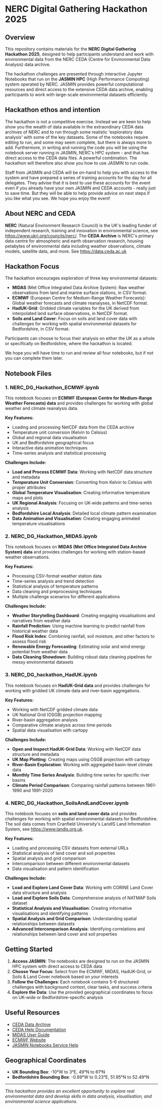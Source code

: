 # NERC Digital Gathering Hackathon 2025

## Overview

This repository contains materials for the **NERC Digital Gathering Hackathon 2025**, designed to help participants understand and work with environmental data from the NERC CEDA (Centre for Environmental Data Analysis) data archive.

The hackathon challenges are presented through interactive Jupyter Notebooks that run on the **JASMIN HPC** (High Performance Computing) system operated by NERC. JASMIN provides powerful computational resources and direct access to the extensive CEDA data archive, enabling participants to work with large-scale environmental datasets efficiently.

## Hackathon ethos and intention

The hackathon is not a competitive exercise. Instead we are keen to help show you the wealth of data available in the extraordinary CEDA data archives of NERC and to run through some realistic 'exploratory data analysis' with some of the key datasets. Some of the notebooks require editing to run, and some may seem complete, but there is always more to add. Furthermore, in writing and running the code you will be using the notebook server running in JASMIN, NERC's HPC system - and that has direct access to the CEDA data files. A powerful combination. The hackathon will therefore also show you how to use JASMIN to run code.

Staff from JASMIN and CEDA will be on-hand to help you with access to the system and have prepared a series of training accounts for the day for all delegates. They advise that it is best to use these accounts for the event even if you already have your own JASMIN and CEDA accounts - really just to save time. But they will be able to help provide advice on next steps if you like what you see. We hope you enjoy the event!

## About NERC and CEDA

**NERC** (Natural Environment Research Council) is the UK's leading funder of independent research, training and innovation in environmental science, see https://www.ukri.org/councils/nerc/. The **CEDA Archive** is NERC's primary data centre for atmospheric and earth observation research, housing petabytes of environmental data including weather observations, climate models, satellite data, and more. See https://data.ceda.ac.uk

## Hackathon Focus

The hackathon encourages exploration of three key environmental datasets:

- **MIDAS** (Met Office Integrated Data Archive System): Raw weather observations from land and marine surface stations, in CSV format.
- **ECMWF** (European Centre for Medium-Range Weather Forecasts): Global weather forecasts and climate reanalyses, in NetCDF format.  
- **HadUK-Grid**: Gridded climate variables for the UK derived from interpolated land surface observations, in NetCDF format.
- **Soils and Land Cover**: Focus on soils and land cover data with challenges for working with spatial environmental datasets for Bedfordshire, in CSV format.

Participants can choose to focus their analysis on either the UK as a whole or specifically on Bedfordshire, where the hackathon is located.

We hope you will have time to run and review all four notebooks, but if not you can complete them later.

## Notebook Files

### 1. NERC_DG_Hackathon_ECMWF.ipynb

This notebook focuses on **ECMWF (European Centre for Medium-Range Weather Forecasts) data** and provides challenges for working with global weather and climate reanalysis data.

**Key Features:**
- Loading and processing NetCDF data from the CEDA archive
- Temperature unit conversion (Kelvin to Celsius)
- Global and regional data visualisation
- UK and Bedfordshire geographical focus
- Interactive data animation techniques
- Time-series analysis and statistical processing

**Challenges Include:**
- **Load and Process ECMWF Data**: Working with NetCDF data structure and metadata
- **Temperature Unit Conversion**: Converting from Kelvin to Celsius with proper attributes
- **Global Temperature Visualisation**: Creating informative temperature maps and plots
- **UK Regional Analysis**: Focusing on UK-wide patterns and time-series analysis
- **Bedfordshire Local Analysis**: Detailed local climate pattern examination
- **Data Animation and Visualisation**: Creating engaging animated temperature visualisations

### 2. NERC_DG_Hackathon_MIDAS.ipynb

This notebook focuses on **MIDAS (Met Office Integrated Data Archive System) data** and provides challenges for working with station-based weather observations.

**Key Features:**
- Processing CSV-format weather station data
- Time-series analysis and trend detection
- Statistical analysis of temperature patterns
- Data cleaning and preprocessing techniques
- Multiple challenge scenarios for different applications

**Challenges Include:**
- **Weather Storytelling Dashboard**: Creating engaging visualisations and narratives from weather data
- **Rainfall Prediction**: Using machine learning to predict rainfall from historical weather data
- **Flood Risk Index**: Combining rainfall, soil moisture, and other factors to assess flood risk
- **Renewable Energy Forecasting**: Estimating solar and wind energy potential from weather data
- **Data Cleaning Showdown**: Building robust data cleaning pipelines for messy environmental datasets

### 3. NERC_DG_hackathon_HadUK.ipynb

This notebook focuses on **HadUK-Grid data** and provides challenges for working with gridded UK climate data and river-basin aggregations.

**Key Features:**
- Working with NetCDF gridded climate data
- UK National Grid (OSGB) projection mapping
- River-basin aggregation analysis
- Comparative climate analysis across time periods
- Spatial data visualisation with cartopy

**Challenges Include:**
- **Open and Inspect HadUK-Grid Data**: Working with NetCDF data structure and metadata
- **UK Map Plotting**: Creating maps using OSGB projection with cartopy
- **River-Basin Exploration**: Working with aggregated basin-level climate data
- **Monthly Time Series Analysis**: Building time series for specific river basins
- **Climate Period Comparison**: Comparing rainfall patterns between 1961-1990 and 1991-2020

### 4. NERC_DG_Hackathon_SoilsAndLandCover.ipynb

This notebook focuses on **soils and land cover data** and provides challenges for working with spatial environmental datasets for Bedfordshire. The soil data comes from Cranfield University's LandIS Land Information System, see https://www.landis.org.uk.

**Key Features:**
- Loading and processing CSV datasets from external URLs
- Statistical analysis of land cover and soil properties
- Spatial analysis and grid comparison
- Intercomparison between different environmental datasets
- Data visualisation and pattern identification

**Challenges Include:**
- **Load and Explore Land Cover Data**: Working with CORINE Land Cover data structure and analysis
- **Load and Explore Soils Data**: Comprehensive analysis of NATMAP Soils dataset
- **Statistical Analysis and Visualisation**: Creating informative visualisations and identifying patterns
- **Spatial Analysis and Grid Comparison**: Understanding spatial relationships between datasets
- **Advanced Intercomparison Analysis**: Identifying correlations and relationships between land cover and soil properties

## Getting Started

1. **Access JASMIN**: The notebooks are designed to run on the JASMIN HPC system with direct access to CEDA data
2. **Choose Your Focus**: Select from the ECMWF, MIDAS, HadUK-Grid, or Soils & Land Cover notebook based on your interests
3. **Follow the Challenges**: Each notebook contains 5-6 structured challenges with background context, clear tasks, and success criteria
4. **Explore the Data**: Use the provided geographical coordinates to focus on UK-wide or Bedfordshire-specific analysis

## Useful Resources

- [CEDA Data Archive](https://data.ceda.ac.uk)
- [CEDA Help Documentation](https://help.ceda.ac.uk)
- [MIDAS User Guide](https://zenodo.org/records/7357335)
- [ECMWF Website](https://www.ecmwf.int)
- [JASMIN Notebooks Service Help](https://help.jasmin.ac.uk/docs/interactive-computing/jasmin-notebooks-service/)

## Geographical Coordinates

- **UK Bounding Box**: -10°W to 3°E, 49°N to 61°N
- **Bedfordshire Bounding Box**: -0.89°W to 0.23°E, 51.95°N to 52.49°N

---

*This hackathon provides an excellent opportunity to explore real environmental data and develop skills in data analysis, visualisation, and environmental science applications.*
